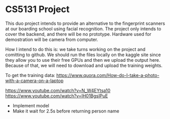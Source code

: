 # CS5131 Project

This duo project intends to provide an alternative to the fingerprint scanners at our boarding school using facial recognition. The project only intends to cover the backend, and there will be no prototype. Hardware used for demostration will be camera from computer.

How I intend to do this is:
we take turns working on the project and comitting to github. We should run the files locally on the kaggle site since they allow you to use their free GPUs and then we upload the output here. Because of that, we will need to download and upload the training weights.

To get the training data:
https://www.quora.com/How-do-I-take-a-photo-with-a-camera-on-a-laptop

https://www.youtube.com/watch?v=N_W4EYtsa10
https://www.youtube.com/watch?v=lH01BgsIPuE


- Implement model
- Make it wait for 2.5s before returning person name
